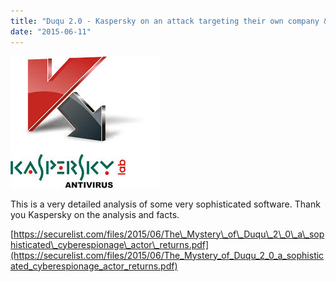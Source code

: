 ```yaml
---
title: "Duqu 2.0 - Kaspersky on an attack targeting their own company & AV software"
date: "2015-06-11"
---
```


[![download](images/download.jpg)](http://www.thesterk.com/wp-content/uploads/2015/06/download.jpg)

This is a very detailed analysis of some very sophisticated software. Thank you Kaspersky on the analysis and facts.

[https://securelist.com/files/2015/06/The\_Mystery\_of\_Duqu\_2\_0\_a\_sophisticated\_cyberespionage\_actor\_returns.pdf](https://securelist.com/files/2015/06/The_Mystery_of_Duqu_2_0_a_sophisticated_cyberespionage_actor_returns.pdf)

